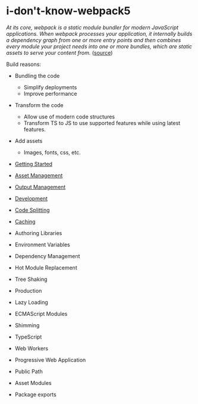 # i-don't-know-webpack5

*At its core, webpack is a static module bundler for modern JavaScript applications. When webpack processes your application, it internally builds a dependency graph from one or more entry points and then combines every module your project needs into one or more bundles, which are static assets to serve your content from.*
([source](https://webpack.js.org/concepts/))

Build reasons:

* Bundling the code
  * Simplify deployments
  * Improve performance
* Transform the code
  * Allow use of modern code structures
  * Transform TS to JS to use supported features while using latest features.
* Add assets
  * Images, fonts, css, etc.

* [Getting Started](./01/README.md)
* [Asset Management](./02/README.md)
* [Output Management](./03/README.md)
* [Development](./04/README.md)
* [Code Splitting](./05/README.md)
* [Caching](./06/README.md)
* Authoring Libraries
* Environment Variables
* Dependency Management
* Hot Module Replacement
* Tree Shaking
* Production
* Lazy Loading
* ECMAScript Modules
* Shimming
* TypeScript
* Web Workers
* Progressive Web Application
* Public Path
* Asset Modules
* Package exports
